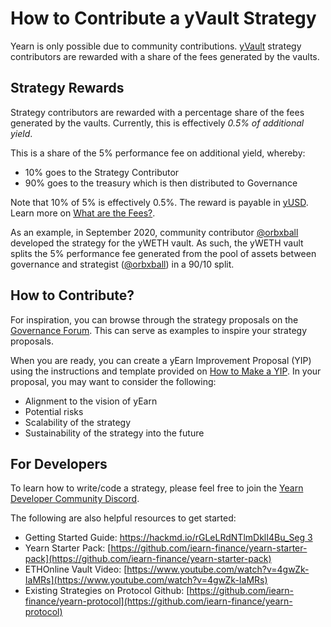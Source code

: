 # How to Contribute a yVault Strategy

Yearn is only possible due to community contributions. [yVault](https://docs.yearn.finance/products/yvaults) strategy contributors are rewarded with a share of the fees generated by the vaults.

## Strategy Rewards

Strategy contributors are rewarded with a percentage share of the fees generated by the vaults. Currently, this is effectively *0.5% of additional yield*. 

This is a share of the 5% performance fee on additional yield, whereby:

- 10% goes to the Strategy Contributor
- 90% goes to the treasury which is then distributed to Governance

Note that 10% of 5% is effectively 0.5%. The reward is payable in [yUSD](../yusd.md). Learn more on [What are the Fees?](https://docs.yearn.finance/faq#what-are-the-fees).

As an example, in September 2020, community contributor [@orbxball](https://gov.yearn.finance/u/orbxball) developed the strategy for the yWETH vault. As such, the yWETH vault splits the 5% performance fee generated from the pool of assets between governance and strategist \([@orbxball](https://gov.yearn.finance/u/orbxball)\) in a 90/10 split. 

## How to Contribute?

For inspiration, you can browse through the strategy proposals on the [Governance Forum](https://gov.yearn.finance/c/proposals/strategies/18). This can serve as examples to inspire your strategy proposals.

When you are ready, you can create a yEarn Improvement Proposal \(YIP\) using the instructions and template provided on [How to Make a YIP](https://docs.yearn.finance/how-to-guides/how-to-make-a-yip). In your proposal, you may want to consider the following:

- Alignment to the vision of yEarn
- Potential risks
- Scalability of the strategy
- Sustainability of the strategy into the future

## For Developers

To learn how to write/code a strategy, please feel free to join the [Yearn Developer Community Discord](https://discord.gg/tFkyzD8).

The following are also helpful resources to get started:

- Getting Started Guide: [https://hackmd.io/rGLeLRdNTlmDklI4Bu_Seg 3](https://hackmd.io/rGLeLRdNTlmDklI4Bu_Seg)
- Yearn Starter Pack: [https://github.com/iearn-finance/yearn-starter-pack](https://github.com/iearn-finance/yearn-starter-pack)
- ETHOnline Vault Video: [https://www.youtube.com/watch?v=4gwZk-IaMRs](https://www.youtube.com/watch?v=4gwZk-IaMRs)
- Existing Strategies on Protocol Github: [https://github.com/iearn-finance/yearn-protocol](https://github.com/iearn-finance/yearn-protocol)
